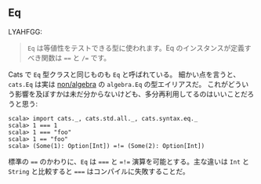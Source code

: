
  [algebra]: https://github.com/non/algebra

## Eq

LYAHFGG:

> `Eq` は等値性をテストできる型に使われます。Eq のインスタンスが定義すべき関数は `==` と `/=` です。

Cats で `Eq` 型クラスと同じものも `Eq` と呼ばれている。
細かい点を言うと、`cats.Eq` は実は [non/algebra][algebra] の `algebra.Eq` の型エイリアスだ。
これがどういう影響を及ぼすかは未だ分からないけども、多分再利用してるのはいいことだろうと思う:

```console
scala> import cats._, cats.std.all._, cats.syntax.eq._
scala> 1 === 1
scala> 1 === "foo"
scala> 1 == "foo"
scala> (Some(1): Option[Int]) =!= (Some(2): Option[Int])
```

標準の `==` のかわりに、`Eq` は `===` と `=!=` 演算を可能とする。主な違いは `Int` と `String` と比較すると `===` はコンパイルに失敗することだ。

